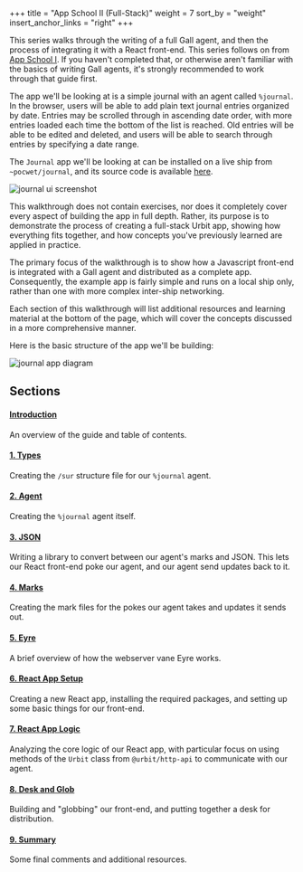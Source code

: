 +++
title = "App School II (Full-Stack)"
weight = 7
sort_by = "weight"
insert_anchor_links = "right"
+++

This series walks through the writing of a full Gall agent, and then the
process of integrating it with a React front-end. This series follows on from
[App School I](/courses/app-school). If you haven't completed that, or
otherwise aren't familiar with the basics of writing Gall agents, it's strongly
recommended to work through that guide first.

The app we'll be looking at is a simple journal with an agent called
`%journal`. In the browser, users will be able to add plain text journal
entries organized by date. Entries may be scrolled through in ascending date
order, with more entries loaded each time the bottom of the list is reached.
Old entries will be able to be edited and deleted, and users will be able to
search through entries by specifying a date range.

The `Journal` app we'll be looking at can be installed on a live ship from
`~pocwet/journal`, and its source code is available
[here](https://github.com/urbit/docs-examples/tree/main/journal-app).

![journal ui screenshot](https://media.urbit.org/courses/app-school-full-stack-guide/entries.png)

This walkthrough does not contain exercises, nor does it completely cover every
aspect of building the app in full depth. Rather, its purpose is to demonstrate
the process of creating a full-stack Urbit app, showing how everything fits
together, and how concepts you've previously learned are applied in practice.

The primary focus of the walkthrough is to show how a Javascript front-end is
integrated with a Gall agent and distributed as a complete app. Consequently,
the example app is fairly simple and runs on a local ship only, rather than one
with more complex inter-ship networking.

Each section of this walkthrough will list additional resources and learning
material at the bottom of the page, which will cover the concepts discussed in a
more comprehensive manner.

Here is the basic structure of the app we'll be building:

![journal app
diagram](https://media.urbit.org/courses/app-school-full-stack-guide/journal-app-diagram.svg)

## Sections

#### [Introduction](/courses/app-school-full-stack)

An overview of the guide and table of contents.

#### [1. Types](/courses/app-school-full-stack/1-types)

Creating the `/sur` structure file for our `%journal` agent.

#### [2. Agent](/courses/app-school-full-stack/2-agent)

Creating the `%journal` agent itself.

#### [3. JSON](/courses/app-school-full-stack/3-json)

Writing a library to convert between our agent's marks and JSON. This lets our
React front-end poke our agent, and our agent send updates back to it.

#### [4. Marks](/courses/app-school-full-stack/4-marks)

Creating the mark files for the pokes our agent takes and updates it sends out.

#### [5. Eyre](/courses/app-school-full-stack/5-eyre)

A brief overview of how the webserver vane Eyre works.

#### [6. React App Setup](/courses/app-school-full-stack/6-react-setup)

Creating a new React app, installing the required packages, and setting up some
basic things for our front-end.

#### [7. React App Logic](/courses/app-school-full-stack/7-app-logic)

Analyzing the core logic of our React app, with particular focus on using
methods of the `Urbit` class from `@urbit/http-api` to communicate with our
agent.

#### [8. Desk and Glob](/courses/app-school-full-stack/8-desk)

Building and "globbing" our front-end, and putting together a desk for
distribution.

#### [9. Summary](/courses/app-school-full-stack/9-final)

Some final comments and additional resources.
